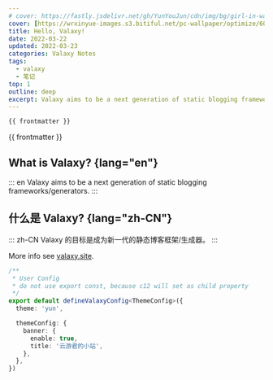 ```yaml
---
# cover: https://fastly.jsdelivr.net/gh/YunYouJun/cdn/img/bg/girl-in-water-tank.webp
cover: [https://wrxinyue-images.s3.bitiful.net/pc-wallpaper/optimize/60651947_p0.webp, https://fastly.jsdelivr.net/gh/YunYouJun/cdn/img/bg/girl-in-water-tank.webp]
title: Hello, Valaxy!
date: 2022-03-22
updated: 2022-03-23
categories: Valaxy Notes
tags:
  - valaxy
  - 笔记
top: 1
outline: deep
excerpt: Valaxy aims to be a next generation of static blogging frameworks/generators.
---
```


```md
{{ frontmatter }}
```

{{ frontmatter }}

## What is Valaxy? {lang="en"}

::: en
Valaxy aims to be a next generation of static blogging frameworks/generators.
:::

## 什么是 Valaxy? {lang="zh-CN"}

::: zh-CN
Valaxy 的目标是成为新一代的静态博客框架/生成器。
:::

More info see [valaxy.site](https://valaxy.site).

```ts
/**
 * User Config
 * do not use export const, because c12 will set as child property
 */
export default defineValaxyConfig<ThemeConfig>({
  theme: 'yun',

  themeConfig: {
    banner: {
      enable: true,
      title: '云游君的小站',
    },
  },
})
```

